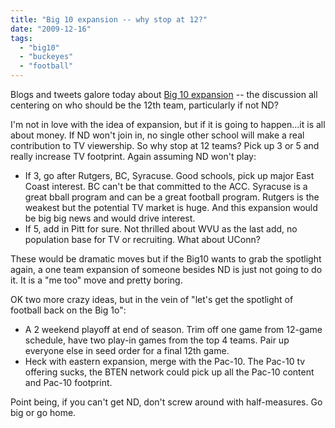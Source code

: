 ```yaml
---
title: "Big 10 expansion -- why stop at 12?"
date: "2009-12-16"
tags: 
  - "big10"
  - "buckeyes"
  - "football"
---
```


Blogs and tweets galore today about [Big 10 expansion](http://sports.espn.go.com/ncaa/news/story?id=4745381) -- the discussion all centering on who should be the 12th team, particularly if not ND?

I'm not in love with the idea of expansion, but if it is going to happen...it is all about money. If ND won't join in, no single other school will make a real contribution to TV viewership. So why stop at 12 teams? Pick up 3 or 5 and really increase TV footprint. Again assuming ND won't play:

- If 3, go after Rutgers, BC, Syracuse. Good schools, pick up major East Coast interest. BC can't be that committed to the ACC. Syracuse is a great bball program and can be a great football program. Rutgers is the weakest but the potential TV market is huge. And this expansion would be big big news and would drive interest.
- If 5, add in Pitt for sure. Not thrilled about WVU as the last add, no population base for TV or recruiting. What about UConn?

These would be dramatic moves but if the Big10 wants to grab the spotlight again, a one team expansion of someone besides ND is just not going to do it. It is a "me too" move and pretty boring.

OK two more crazy ideas, but in the vein of "let's get the spotlight of football back on the Big 1o":

- A 2 weekend playoff at end of season. Trim off one game from 12-game schedule, have two play-in games from the top 4 teams. Pair up everyone else in seed order for a final 12th game.
- Heck with eastern expansion, merge with the Pac-10. The Pac-10 tv offering sucks, the BTEN network could pick up all the Pac-10 content and Pac-10 footprint.

Point being, if you can't get ND, don't screw around with half-measures. Go big or go home.
